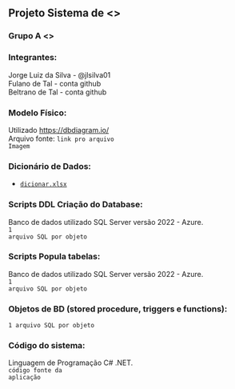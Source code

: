 ## Projeto Sistema de <<Inserir o nome do sistema aqui>>

### Grupo A <<Alterar a letra referente ao grupo>>

### Integrantes:
Jorge Luiz da Silva - @jlsilva01<br>
Fulano de Tal - conta github<br>
Beltrano de Tal - conta github<br>

### Modelo Físico:
Utilizado https://dbdiagram.io/<br>
Arquivo fonte: <code>link pro arquivo</code><br>
<code>Imagem</code>
  
### Dicionário de Dados:
- <code>[dicionar.xlsx](dicionario_dados/template1.xlsx)</code>

### Scripts DDL Criação do Database:
Banco de dados utilizado SQL Server versão 2022 - Azure.<br>
<code>1 arquivo SQL por objeto</code>

### Scripts Popula tabelas:
Banco de dados utilizado SQL Server versão 2022 - Azure.<br>
<code>1 arquivo SQL por objeto</code>

### Objetos de BD (stored procedure, triggers e functions):
<code>1 arquivo SQL por objeto</code>
  
### Código do sistema:
Linguagem de Programação C# .NET.<br>
<code>código fonte da aplicação</code>
